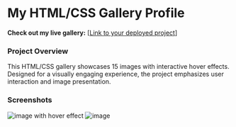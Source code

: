 # My HTML/CSS Gallery Profile

**Check out my live gallery:** [[Link to your deployed project](https://gallery-proj-bbxk-r007g1xxz-abhishekkrjha2811s-projects.vercel.app/)]

### Project Overview
This HTML/CSS gallery showcases 15 images with interactive hover effects. Designed for a visually engaging experience, the project emphasizes user interaction and image presentation.


### Screenshots


![image](https://github.com/user-attachments/assets/a6eac096-a9dc-4bc5-b8ea-2f9d4a24c936)
with hover effect
![image](https://github.com/user-attachments/assets/c49c46f6-77d5-4817-983b-77c565473308)
